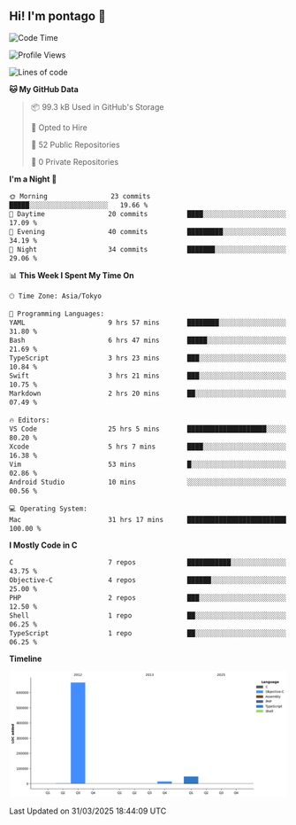 ## Hi! I'm pontago 👋

<!--START_SECTION:waka-->
![Code Time](http://img.shields.io/badge/Code%20Time-95%20hrs%2038%20mins-blue)

![Profile Views](http://img.shields.io/badge/Profile%20Views-1-blue)

![Lines of code](https://img.shields.io/badge/From%20Hello%20World%20I%27ve%20Written-728.8%20thousand%20lines%20of%20code-blue)

**🐱 My GitHub Data** 

> 📦 99.3 kB Used in GitHub's Storage 
 > 
> 💼 Opted to Hire
 > 
> 📜 52 Public Repositories 
 > 
> 🔑 0 Private Repositories 
 > 
**I'm a Night 🦉** 

```text
🌞 Morning                23 commits          █████░░░░░░░░░░░░░░░░░░░░   19.66 % 
🌆 Daytime                20 commits          ████░░░░░░░░░░░░░░░░░░░░░   17.09 % 
🌃 Evening                40 commits          █████████░░░░░░░░░░░░░░░░   34.19 % 
🌙 Night                  34 commits          ███████░░░░░░░░░░░░░░░░░░   29.06 % 
```


📊 **This Week I Spent My Time On** 

```text
🕑︎ Time Zone: Asia/Tokyo

💬 Programming Languages: 
YAML                     9 hrs 57 mins       ████████░░░░░░░░░░░░░░░░░   31.80 % 
Bash                     6 hrs 47 mins       █████░░░░░░░░░░░░░░░░░░░░   21.69 % 
TypeScript               3 hrs 23 mins       ███░░░░░░░░░░░░░░░░░░░░░░   10.84 % 
Swift                    3 hrs 21 mins       ███░░░░░░░░░░░░░░░░░░░░░░   10.75 % 
Markdown                 2 hrs 20 mins       ██░░░░░░░░░░░░░░░░░░░░░░░   07.49 % 

🔥 Editors: 
VS Code                  25 hrs 5 mins       ████████████████████░░░░░   80.20 % 
Xcode                    5 hrs 7 mins        ████░░░░░░░░░░░░░░░░░░░░░   16.38 % 
Vim                      53 mins             █░░░░░░░░░░░░░░░░░░░░░░░░   02.86 % 
Android Studio           10 mins             ░░░░░░░░░░░░░░░░░░░░░░░░░   00.56 % 

💻 Operating System: 
Mac                      31 hrs 17 mins      █████████████████████████   100.00 % 
```

**I Mostly Code in C** 

```text
C                        7 repos             ███████████░░░░░░░░░░░░░░   43.75 % 
Objective-C              4 repos             ██████░░░░░░░░░░░░░░░░░░░   25.00 % 
PHP                      2 repos             ███░░░░░░░░░░░░░░░░░░░░░░   12.50 % 
Shell                    1 repo              ██░░░░░░░░░░░░░░░░░░░░░░░   06.25 % 
TypeScript               1 repo              ██░░░░░░░░░░░░░░░░░░░░░░░   06.25 % 
```



**Timeline**

![Lines of Code chart](https://raw.githubusercontent.com/pontago/pontago/main/assets/bar_graph.png)


 Last Updated on 31/03/2025 18:44:09 UTC
<!--END_SECTION:waka-->
